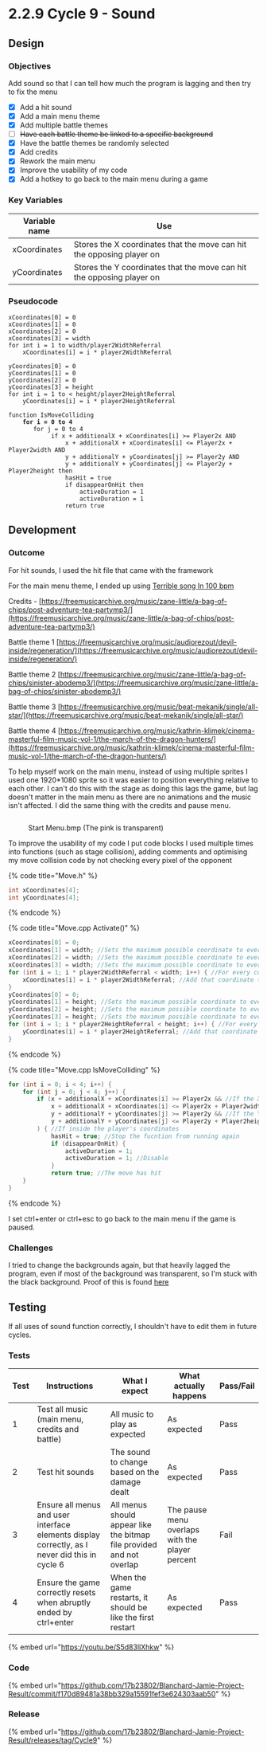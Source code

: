 # 2.2.9 Cycle 9 - Sound

## Design

### Objectives

Add sound so that I can tell how much the program is lagging and then try to fix the menu

* [x] Add a hit sound
* [x] Add a main menu theme
* [x] Add multiple battle themes
* [ ] ~~Have each battle theme be linked to a specific background~~
* [x] Have the battle themes be randomly selected
* [x] Add credits
* [x] Rework the main menu
* [x] Improve the usability of my code
* [x] Add a hotkey to go back to the main menu during a game

### Key Variables

| Variable name | Use                                                                   |
| ------------- | --------------------------------------------------------------------- |
| xCoordinates  | Stores the X coordinates that the move can hit the opposing player on |
| yCoordinates  | Stores the Y coordinates that the move can hit the opposing player on |

### Pseudocode

<pre><code>xCoordinates[0] = 0
xCoordinates[1] = 0
xCoordinates[2] = 0
xCoordinates[3] = width
for int i = 1 to width/player2WidthReferral 
	xCoordinates[i] = i * player2WidthReferral

yCoordinates[0] = 0
yCoordinates[1] = 0
yCoordinates[2] = 0
yCoordinates[3] = height
for int i = 1 to &#x3C; height/player2HeightReferral
	yCoordinates[i] = i * player2HeightReferral

function IsMoveColliding
<strong>	for i = 0 to 4
</strong>		for j = 0 to 4
			if x + additionalX + xCoordinates[i] >= Player2x AND
				x + additionalX + xCoordinates[i] &#x3C;= Player2x + Player2width AND
				y + additionalY + yCoordinates[j] >= Player2y AND
				y + additionalY + yCoordinates[j] &#x3C;= Player2y + Player2height then
				hasHit = true
				if disappearOnHit then
					activeDuration = 1
					activeDuration = 1
				return true
</code></pre>

## Development

### Outcome

For hit sounds, I used the hit file that came with the framework

For the main menu theme, I ended up using [Terrible song In 100 bpm](https://freemusicarchive.org/music/lundstroem/songs-i-regard-terrible/terrible-song-in-100-bpm/)

Credits - [https://freemusicarchive.org/music/zane-little/a-bag-of-chips/post-adventure-tea-partymp3/](https://freemusicarchive.org/music/zane-little/a-bag-of-chips/post-adventure-tea-partymp3/)

Battle theme 1 [https://freemusicarchive.org/music/audiorezout/devil-inside/regeneration/](https://freemusicarchive.org/music/audiorezout/devil-inside/regeneration/)

Battle theme 2 [https://freemusicarchive.org/music/zane-little/a-bag-of-chips/sinister-abodemp3/](https://freemusicarchive.org/music/zane-little/a-bag-of-chips/sinister-abodemp3/)

Battle theme 3 [https://freemusicarchive.org/music/beat-mekanik/single/all-star/](https://freemusicarchive.org/music/beat-mekanik/single/all-star/)

Battle theme 4 [https://freemusicarchive.org/music/kathrin-klimek/cinema-masterful-film-music-vol-1/the-march-of-the-dragon-hunters/](https://freemusicarchive.org/music/kathrin-klimek/cinema-masterful-film-music-vol-1/the-march-of-the-dragon-hunters/)

To help myself work on the main menu, instead of using multiple sprites I used one 1920\*1080 sprite so it was easier to position everything relative to each other. I can't do this with the stage as doing this lags the game, but lag doesn't matter in the main menu as there are no animations and the music isn't affected. I did the same thing with the credits and pause menu.

<figure><img src="../.gitbook/assets/Start Menu.bmp" alt=""><figcaption><p>Start Menu.bmp (The pink is transparent)</p></figcaption></figure>

To improve the usability of my code I put code blocks I used multiple times into functions (such as stage collision), adding comments and optimising my move collision code by not checking every pixel of the opponent

{% code title="Move.h" %}
```cpp
int xCoordinates[4];
int yCoordinates[4];
```
{% endcode %}

{% code title="Move.cpp Activate()" %}
```cpp
xCoordinates[0] = 0;
xCoordinates[1] = width; //Sets the maximum possible coordinate to every value that can obtain it
xCoordinates[2] = width; //Sets the maximum possible coordinate to every value that can obtain it
xCoordinates[3] = width; //Sets the maximum possible coordinate to every value that can obtain it
for (int i = 1; i * player2WidthReferral < width; i++) { //For every coordinate that fits inside the player's width
	xCoordinates[i] = i * player2WidthReferral; //Add that coordinate to an array
}
yCoordinates[0] = 0;
yCoordinates[1] = height; //Sets the maximum possible coordinate to every value that can obtain it
yCoordinates[2] = height; //Sets the maximum possible coordinate to every value that can obtain it
yCoordinates[3] = height; //Sets the maximum possible coordinate to every value that can obtain it
for (int i = 1; i * player2HeightReferral < height; i++) { //For every coordinate that fits inside the player's height
	yCoordinates[i] = i * player2HeightReferral; //Add that coordinate to an array
}
```
{% endcode %}

{% code title="Move.cpp IsMoveColliding" %}
```cpp
for (int i = 0; i < 4; i++) {
	for (int j = 0; j < 4; j++) {
		if (x + additionalX + xCoordinates[i] >= Player2x && //If the X coordinate is greater than the player's
			x + additionalX + xCoordinates[i] <= Player2x + Player2width && //If the x coordinate is less than the player's plus their width
			y + additionalY + yCoordinates[j] >= Player2y && //If the Y coordniate is greater than the player's
			y + additionalY + yCoordinates[j] <= Player2y + Player2height //If the y coordinate is les than the player's plus their height
		) { //If inside the player's coordinates
			hasHit = true; //Stop the fucntion from running again
			if (disappearOnHit) {
				activeDuration = 1;
				activeDuration = 1; //Disable
			}
			return true; //The move has hit
	}
}
```
{% endcode %}

I set ctrl+enter or ctrl+esc to go back to the main menu if the game is paused.

### Challenges

I tried to change the backgrounds again, but that heavily lagged the program, even if most of the background was transparent, so I'm stuck with the black background. Proof of this is found [here](https://github.com/17b23802/Blanchard-Jamie-Project-Result/releases/tag/Cycle9MapSelection)

## Testing

If all uses of sound function correctly, I shouldn't have to edit them in future cycles.

### Tests

| Test | Instructions                                                                                   | What I expect                                                         | What actually happens                           | Pass/Fail |
| ---- | ---------------------------------------------------------------------------------------------- | --------------------------------------------------------------------- | ----------------------------------------------- | --------- |
| 1    | Test all music (main menu, credits and battle)                                                 | All music to play as expected                                         | As expected                                     | Pass      |
| 2    | Test hit sounds                                                                                | The sound to change based on the damage dealt                         | As expected                                     | Pass      |
| 3    | Ensure all menus and user interface elements display correctly, as I never did this in cycle 6 | All menus should appear like the bitmap file provided and not overlap | The pause menu overlaps with the player percent | Fail      |
| 4    | Ensure the game correctly resets when abruptly ended by ctrl+enter                             | When the game restarts, it should be like the first restart           | As expected                                     | Pass      |

{% embed url="https://youtu.be/S5d83llXhkw" %}

### Code

{% embed url="https://github.com/17b23802/Blanchard-Jamie-Project-Result/commit/f170d89481a38bb329a15591fef3e624303aab50" %}

### Release

{% embed url="https://github.com/17b23802/Blanchard-Jamie-Project-Result/releases/tag/Cycle9" %}

